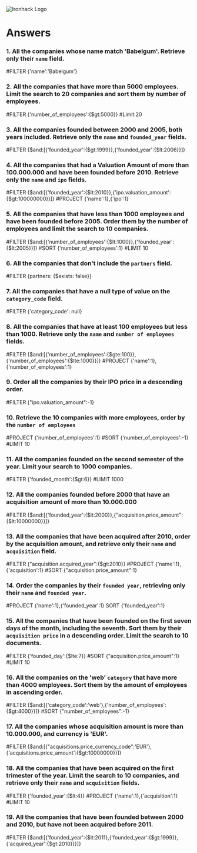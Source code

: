 ![Ironhack Logo](https://i.imgur.com/1QgrNNw.png)

# Answers

### 1. All the companies whose name match 'Babelgum'. Retrieve only their `name` field.

#FILTER {'name':'Babelgum'}

### 2. All the companies that have more than 5000 employees. Limit the search to 20 companies and sort them by **number of employees**.

#FILTER {'number_of_employees':{$gt:5000}} 
#Limit:20

### 3. All the companies founded between 2000 and 2005, both years included. Retrieve only the `name` and `founded_year` fields.

#FILTER {$and:[{'founded_year':{$gt:1999}},{'founded_year':{$lt:2006}}]}

### 4. All the companies that had a Valuation Amount of more than 100.000.000 and have been founded before 2010. Retrieve only the `name` and `ipo` fields.

#FILTER {$and:[{'founded_year':{$lt:2010}},{'ipo.valuation_amount':{$gt:100000000}}]}
#PROJECT {'name':1},{'ipo':1}

### 5. All the companies that have less than 1000 employees and have been founded before 2005. Order them by the number of employees and limit the search to 10 companies.

#FILTER {$and:[{'number_of_employees':{$lt:1000}},{'founded_year':{$lt:2005}}]}
#SORT {'number_of_employees':1} 
#LIMIT 10

### 6. All the companies that don't include the `partners` field.

#FILTER {partners: {$exists: false}}

### 7. All the companies that have a null type of value on the `category_code` field.

#FILTER {'category_code': null}

### 8. All the companies that have at least 100 employees but less than 1000. Retrieve only the `name` and `number of employees` fields.

#FILTER {$and:[{'number_of_employees':{$gte:100}},{'number_of_employees':{$lte:1000}}]}
#PROJECT {'name':1},{'number_of_employees':1}

### 9. Order all the companies by their IPO price in a descending order.

#FILTER {"ipo.valuation_amount":-1}

### 10. Retrieve the 10 companies with more employees, order by the `number of employees`

#PROJECT {'number_of_employees':1} 
#SORT {'number_of_employees':-1}
#LIMIT 10

### 11. All the companies founded on the second semester of the year. Limit your search to 1000 companies.

#FILTER {'founded_month':{$gt:6}}
#LIMIT 1000

<!-- ### 12. All the companies that have been 'deadpooled' after the third year. -->

<!-- Your Code Goes Here -->

### 12. All the companies founded before 2000 that have an acquisition amount of more than 10.000.000

#FILTER {$and:[{'founded_year':{$lt:2000}},{"acquisition.price_amount":{$lt:10000000}}]}

### 13. All the companies that have been acquired after 2010, order by the acquisition amount, and retrieve only their `name` and `acquisition` field.

#FILTER {"acquisition.acquired_year":{$gt:2010}}
#PROJECT {'name':1},{'acquisition':1}
#SORT {"acquisition.price_amount":1}

### 14. Order the companies by their `founded year`, retrieving only their `name` and `founded year`.

#PROJECT {'name':1},{'founded_year':1}
SORT {'founded_year':1}

### 15. All the companies that have been founded on the first seven days of the month, including the seventh. Sort them by their `acquisition price` in a descending order. Limit the search to 10 documents.

#FILTER {'founded_day':{$lte:7}}
#SORT {"acquisition.price_amount":1}
#LIMIT 10

### 16. All the companies on the 'web' `category` that have more than 4000 employees. Sort them by the amount of employees in ascending order.

#FILTER {$and:[{'category_code':'web'},{'number_of_employees':{$gt:4000}}]}
#SORT {"number_of_employees":-1}

### 17. All the companies whose acquisition amount is more than 10.000.000, and currency is 'EUR'.

#FILTER {$and:[{"acquisitions.price_currency_code":'EUR'},{'acquisitions.price_amount':{$gt:10000000}}]}

### 18. All the companies that have been acquired on the first trimester of the year. Limit the search to 10 companies, and retrieve only their `name` and `acquisition` fields.

#FILTER {'founded_year':{$lt:4}}
#PROJECT {'name':1},{'acquisition':1}
#LIMIT 10

### 19. All the companies that have been founded between 2000 and 2010, but have not been acquired before 2011.

#FILTER  {$and:[{'founded_year':{$lt:2011},{'founded_year':{$gt:1999}},{'acquired_year':{$gt:2010}}}]}
